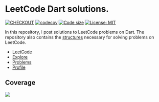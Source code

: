 # LeetCode Dart solutions.

[![CHECKOUT](https://github.com/PlugFox/leetcode/actions/workflows/checkout.yml/badge.svg?branch=master)](https://github.com/PlugFox/leetcode/actions/workflows/checkout.yml)
[![codecov](https://codecov.io/gh/PlugFox/leetcode/branch/master/graph/badge.svg?token=5yrpQh4j5M)](https://codecov.io/gh/PlugFox/leetcode)
[![Code size](https://img.shields.io/github/languages/code-size/plugfox/leetcode?logo=github&logoColor=white)](https://github.com/plugfox/leetcode)
[![License: MIT](https://img.shields.io/badge/License-MIT-yellow.svg)](https://opensource.org/licenses/MIT)

In this repository, I post solutions to LeetCode problems on Dart.
The repository also contains the [structures](./lib/src/structure) necessary for solving problems on LeetCode.

- [LeetCode](https://leetcode.com/)
- [Explore](https://leetcode.com/explore/)
- [Problems](https://leetcode.com/problemset/all/)
- [Profile](https://leetcode.com/PlugFox/)

## Coverage

[![](https://codecov.io/gh/PlugFox/leetcode/branch/master/graphs/sunburst.svg)](https://codecov.io/gh/PlugFox/leetcode/branch/master)
